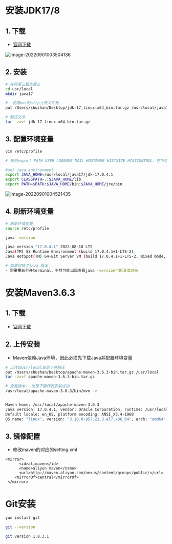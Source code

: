 # 安装JDK17/8

## 1. 下载

- [官网下载](https://www.oracle.com/java/technologies/downloads/#java17)

![image-20220901003504136](https://erick-typora-image.oss-cn-shanghai.aliyuncs.com/img/image-20220901003504136.png)

## 2. 安装

```bash
# 在阿里云服务器上
cd usr/local
mkdir java17

#  使用mac的sftp上传文件到
put /Users/shuzhan/Desktop/jdk-17_linux-x64_bin.tar.gz /usr/local/java17

# 解压文件
tar -zxvf jdk-17_linux-x64_bin.tar.gz 
```

## 3. 配置环境变量

```bash
vim /etc/profile

# 找到export PATH USER LOGNAME MAIL HOSTNAME HISTSIZE HISTCONTROL，在下面写上：

#set java environment
export JAVA_HOME=/usr/local/java17/jdk-17.0.4.1
export CLASSPATH=.:$JAVA_HOME/lib
export PATH=$PATH:$JAVA_HOME/bin:$JAVA_HOME/jre/bin
```

![image-20220901004521435](https://erick-typora-image.oss-cn-shanghai.aliyuncs.com/img/image-20220901004521435.png)

## 4. 刷新环境变量

```bash
# 刷新环境变量
source /etc/profile

java -version

java version "17.0.4.1" 2022-08-18 LTS
Java(TM) SE Runtime Environment (build 17.0.4.1+1-LTS-2)
Java HotSpot(TM) 64-Bit Server VM (build 17.0.4.1+1-LTS-2, mixed mode, sharing)

# 如果切换了java 版本
- 需要重新打开terminal，不然可能出现查看java -version可能没改过来
```

# 安装**Maven3.6.3**

## 1. 下载

- [官网下载](https://archive.apache.org/dist/maven/maven-3/3.6.3/binaries/)

## 2. 上传安装

- Maven依赖Java环境，因此必须先下载Java并配置环境变量

```bash
# 上传到usr/local目录下并解压
put /Users/shuzhan/Desktop/apache-maven-3.6.3-bin.tar.gz /usr/local
tar -zxvf apache-maven-3.6.3-bin.tar.gz

# 查看版本， 出现下面代表安装成功
/usr/local/apache-maven-3.6.3/bin/mvn -v


Maven home: /usr/local/apache-maven-3.6.3
Java version: 17.0.4.1, vendor: Oracle Corporation, runtime: /usr/local/java17/jdk-17.0.4.1
Default locale: en_US, platform encoding: ANSI_X3.4-1968
OS name: "linux", version: "3.10.0-957.21.3.el7.x86_64", arch: "amd64", family: "unix"
```

## 3. 镜像配置

-  修改maven的对应的setting.xml

```
<mirror>
      <id>alimaven</id>
      <name>aliyun maven</name>
      <url>http://maven.aliyun.com/nexus/content/groups/public/</url>
    <mirrorOf>central</mirrorOf>
 </mirror>
```

#  Git安装

```bash
yum install git

git --version

git version 1.8.3.1
```
